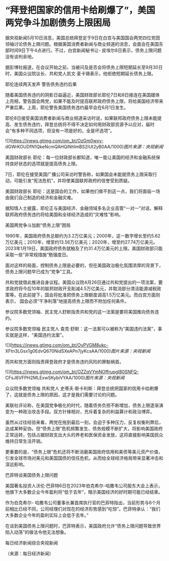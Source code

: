 # “拜登把国家的信用卡给刷爆了”，美国两党争斗加剧债务上限困局

据央视新闻5月10日消息，美国总统拜登定于9日在白宫与美国国会两党四位党团领袖讨论债务上限问题。根据美国消费者新闻与商业频道的消息，会面会在美国东部时间9日下午4点进行。不过，白宫新闻秘书让-
皮埃尔8日表示，债务上限问题没有谈判余地。

据彭博社报道，在会议开始之前，当被问及是否会将债务上限短期延长至9月30日时，美国众议院议长、共和党人凯文·麦卡锡表示，他拒绝短期延长债务上限。

耶伦连续两天发声 警告债务违约后果

随着美国债务违约的阴影日益逼近，美国财政部长耶伦7日和8日接连在美国媒体上亮相，警告国会两党，如果不能及时提高联邦政府债务上限，将给美国经济带来严重后果。上周，耶伦警告美国债务违约最早会在6月1日发生。

耶伦8日接受美国消费者新闻与商业频道采访时说，如果联邦政府债务上限未能提高、发生债务违约，拜登总统将不得不决定如何用财政部资源予以应对，届时会“有多种不同选项，但没有一项是好的，全是坏选项”。

![](https://inews.gtimg.com/om_bt/OzGm0wxy-
dGWrKOUDfN1QkeNcmQAHQiNhImBS2IUt2yB0AA/1000)_图片来源：央视新闻_

美国财政部长 耶伦：每一位财政部长都知道，唯一能让美国的经济和金融系统保持良好状态的选项就是提高债务上限。

7日，耶伦在接受美国广播公司采访时警告称，如果国会未能就债务上限采取行动，可能引发“宪法危机”，并将使美国联邦政府的信誉受到质疑。

美国财政部长 耶伦：这是国会的工作，如果他们做不到这一点，我们将面临一场由我们自己制造的经济和金融灾难。

据知情人士披露，耶伦正与美国经济、金融领域多名企业高管“一对一”对话，解释联邦政府债务违约将给美国和全球经济造成的“灾难性”影响。

美国两党争斗加剧“债务上限”困局

1990年，美国政府债务总额约为3.2万亿美元；2000年，这一数字增长至约5.62万亿美元；2010年，增至约13.56万亿美元；2020年，增至约27.74万亿美元。2023年1月19日，美国政府债务就触及了约31.4万亿美元的上限。美国财政部只能采取一些“非常规措施”勉强度日。

面对这样的局面，控制债务上限是必要的，但在美国政治极化氛围浓厚的背景下，债务上限问题早已成为“党争”工具。

共和党就借此推进自身议程。美国众议院4月26日通过共和党提出的一项法案，要求政府将今后10年的联邦财政开支削减4.5万亿美元，并取消部分清洁能源减税政策等。在此前提下，国会将批准把债务上限额度调高1.5万亿美元。而白宫方面则表示，
国会必须“干净利落”地提高债务上限而不附加任何条件。

参议院多数党领袖、民主党人舒默指责共和党的这一法案是要将美国推向债务违约。

参议院多数党领袖 民主党人 查克·舒默：这一法案可以被称为“美国违约法案”，事实就是这样，“美国违约法案”。

![](https://inews.gtimg.com/om_bt/OyPVGM8ukc-
XFtn3LGsx1g0EdvQ670NidSXeAPn7jyKcsAA/1000)_图片来源：央视新闻_

而共和党方面则指责拜登政府才是债务违约风险的罪魁祸首。

![](https://inews.gtimg.com/om_bt/OZZqVYmNOffrupgI80SNFQ-
CFsJ6VFPH2MLExwSKybiVYAA/1000)_图片来源：央视新闻_

众议院多数党领袖 共和党人 史蒂夫·斯卡利斯：拜登总统把国家的信用卡给刷爆了，这就是债务上限的原因，这才是我们需要讨论的问题。

美联社评论称，在美国党争极化的时代，随着债务负担不断增加，债务上限逐渐演变为一种政治攻击手段。双方针锋相对，充斥着复杂的利益算计和政治博弈。

虽然从过往经验来看，两党在拖到最后一刻，会迫于多种压力，反复权衡利弊后，达成某种妥协。但“债务上限”危机频繁发生、债务规模不断扩大，将影响美国政府正常运转，包括占据财政支出大头的养老和医保资金发放，这将直接影响美国民众维持日常生活开销。

更重要的是，“债务上限”危机还将不断消磨美国政府信用和美债等美元资产价值，引发全球市场对美元和美国国债的信任危机，从而给全球经济格局带来显著冲击和深远影响。

巴菲特谈美国债务上限问题

美国著名投资人沃伦·巴菲特6日在2023年伯克希尔-哈撒韦公司股东大会上表示，他旗下大多数企业今年盈利将“低于去年”，暗示美国经济的好时期可能已经结束。

作为伯克希尔-
哈撒韦公司董事长兼首席执行官的巴菲特指出，当前形势与6个月前相比已经不同，公司经理们对现在的经济形势感到“吃惊”。巴菲特承认：“我们大多数企业今年的盈利实际上会低于去年。”

在谈到美国债务上限问题时，巴菲特表示，美国政府允许“债务上限问题导致世界陷入动荡”的做法令他无法想象。

每日经济新闻综合央视新闻

（来源：每日经济新闻）

